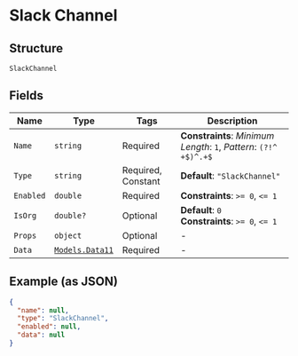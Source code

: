 
# Slack Channel

## Structure

`SlackChannel`

## Fields

| Name | Type | Tags | Description |
|  --- | --- | --- | --- |
| `Name` | `string` | Required | **Constraints**: *Minimum Length*: `1`, *Pattern*: `(?!^ +$)^.+$` |
| `Type` | `string` | Required, Constant | **Default**: `"SlackChannel"` |
| `Enabled` | `double` | Required | **Constraints**: `>= 0`, `<= 1` |
| `IsOrg` | `double?` | Optional | **Default**: `0`<br>**Constraints**: `>= 0`, `<= 1` |
| `Props` | `object` | Optional | - |
| `Data` | [`Models.Data11`](../../doc/models/data-11.md) | Required | - |

## Example (as JSON)

```json
{
  "name": null,
  "type": "SlackChannel",
  "enabled": null,
  "data": null
}
```

